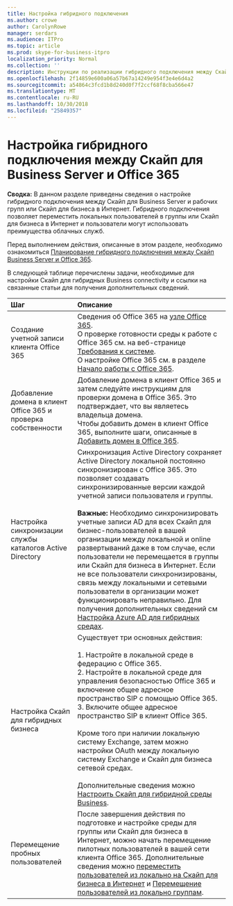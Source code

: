 ```yaml
---
title: Настройка гибридного подключения
ms.author: crowe
author: CarolynRowe
manager: serdars
ms.audience: ITPro
ms.topic: article
ms.prod: skype-for-business-itpro
localization_priority: Normal
ms.collection: ''
description: Инструкции по реализации гибридного подключения между Скайп для Business Server и Скайп для бизнеса в Интернет.
ms.openlocfilehash: 2f14859e600a06a57b67a14249e954f3e4e6d4a2
ms.sourcegitcommit: a54864c3fcd1b8d240d0f7f2ccf68f8cba566e47
ms.translationtype: MT
ms.contentlocale: ru-RU
ms.lasthandoff: 10/30/2018
ms.locfileid: "25849357"
---
```

# <a name="configure-hybrid-connectivity-between-skype-for-business-server-and-office-365"></a>Настройка гибридного подключения между Скайп для Business Server и Office 365
 
**Сводка:** В данном разделе приведены сведения о настройке гибридного подключения между Скайп для Business Server и рабочих групп или Скайп для бизнеса в Интернет.  Гибридного подключения позволяет переместить локальных пользователей в группы или Скайп для бизнеса в Интернет и пользователи могут использовать преимущества облачных служб.
  
Перед выполнением действия, описанные в этом разделе, необходимо ознакомиться [Планирование гибридного подключения между Скайп Business Server и Office 365](plan-hybrid-connectivity.md).
  
В следующей таблице перечислены задачи, необходимые для настройки Скайп для гибридных Business connectivity и ссылки на связанные статьи для получения дополнительных сведений.
  
|**Шаг**|**Описание**|
|:-----|:-----|
|Создание учетной записи клиента Office 365   <br/> |Сведения об Office 365 на [узле Office 365](https://go.microsoft.com/fwlink/p/?LinkId=254980).  <br/> О проверке готовности среды к работе с Office 365 см. на веб-странице [Требования к системе](https://products.office.com/en-US/office-system-requirements).  <br/> О настройке Office 365 см. в разделе [Начало работы с Office 365](https://go.microsoft.com/fwlink/p/?LinkId=254982).  <br/> |
|Добавление домена в клиент Office 365 и проверка собственности  <br/> | Добавление домена в клиент Office 365 и затем следуйте инструкциям для проверки домена в Office 365. Это подтверждает, что вы являетесь владельца домена. <br/> Чтобы добавить домен в клиент Office 365, выполните шаги, описанные в [Добавить домен в Office 365](https://support.office.com/en-us/article/add-a-domain-to-office-365-6383f56d-3d09-4dcb-9b41-b5f5a5efd611?ui=en-US&rs=en-US&ad=US).  <br/> |
|Настройка синхронизации службы каталогов Active Directory  <br/> |Синхронизация Active Directory сохраняет Active Directory локальной постоянно синхронизирован с Office 365. Это позволяет создавать синхронизированные версии каждой учетной записи пользователя и группы.  <br/> <br> **Важные:** Необходимо синхронизировать учетные записи AD для всех Скайп для бизнес-пользователей в вашей организации между локальной и online развертываний даже в том случае, если пользователи не перемещается в группы или Скайп для бизнеса в Интернет. Если не все пользователи синхронизированы, связь между локальными и сетевыми пользователи в организации может функционировать неправильно. Для получения дополнительных сведений см [Настройка Azure AD для гибридных средах](configure-azure-ad-connect.md).         |
| Настройка Скайп для гибридных бизнеса | Существует три основных действия: <br><br> 1. Настройте в локальной среде в федерацию с Office 365. <br> 2. Настройте в локальной среде для управления безопасностью Office 365 и включение общее адресное пространство SIP с помощью Office 365.<br> 3. Включите общее адресное пространство SIP в клиент Office 365. <br><br> Кроме того при наличии локальную систему Exchange, затем можно настройки OAuth между локальную систему Exchange и Скайп для бизнеса сетевой средах. <br> <br>Дополнительные сведения можно [Настроить Скайп для гибридной среды Business](configure-federation-with-skype-for-business-online.md).
|Перемещение пробных пользователей  <br/> |После завершения действия по подготовке и настройке среды для группы или Скайп для бизнеса в Интернет, можно начать перемещение пилотных пользователей в вашей сети клиента Office 365. Дополнительные сведения можно [переместить пользователей из локально на Скайп для бизнеса в Интернет](move-users-from-on-premises-to-skype-for-business-online.md) и [Перемещение пользователей из локально группам](move-users-from-on-premises-to-Teams.md).  <br/> | 

  